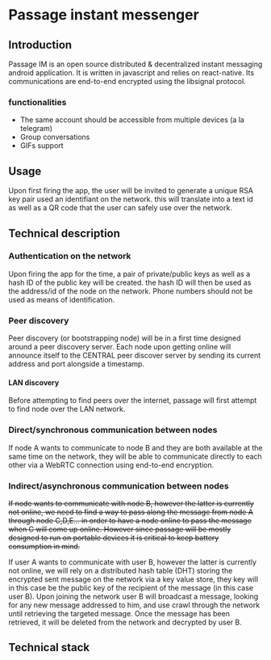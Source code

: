 # Passage instant messenger

## Introduction
Passage IM is an open source distributed & decentralized instant messaging android application. It is written in javascript and relies on react-native. Its communications are end-to-end encrypted using the libsignal protocol.

### functionalities
* The same account should be accessible from multiple devices (a la telegram)
* Group conversations
* GIFs support

## Usage
Upon first firing the app, the user will be invited to generate a unique RSA key pair used an identifiant on the network. this will translate into a text id as well as a QR code that the user can safely use over the network.


## Technical description

### Authentication on the network 
Upon firing the app for the time, a pair of private/public keys as well as a hash ID of the public key will be created. the hash ID will then be used as the address/id of the node on the network. Phone numbers should not be used as means of identification.

### Peer discovery
Peer discovery (or bootstrapping node) will be in a first time designed around a peer discovery server. Each node upon getting online will announce itself to the CENTRAL peer discover server by sending its current address and port alongside a timestamp.

#### LAN discovery
Before attempting to find peers over the internet, passage will first attempt to find node over the LAN network.

### Direct/synchronous communication between nodes
If node A wants to communicate to node B and they are both available at the same time on the network, they will be able to communicate directly to each other via a WebRTC connection using end-to-end encryption.

### Indirect/asynchronous communication between nodes
~~If node wants to communicate with node B, however the latter is currently not online, we need to find a way to pass along the message from node A through node C,D,E... in order to have a node online to pass the message when C will come up online. However since passage will be mostly designed to run on portable devices it is critical to keep battery consumption in mind.~~

If user A wants to communicate with user B, however the latter is currently not online, we will rely on a distributed hash table (DHT) storing the encrypted sent message on the network via a key value store, they key will in this case be the public key of the recipient of the message (in this case user B). 
Upon joining the network user B will broadcast a message, looking for any new message addressed to him, and use crawl through the network until retrieving the targeted message. 
Once the message has been retrieved, it will be deleted from the network and decrypted by user B.

## Technical stack